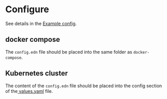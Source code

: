 # Configure

See details in the [Example config](https://github.com/Aidbox/devbox/blob/master/config/config.edn).

## docker compose <a id="docker-compose"></a>

The `config.edn` file should be placed into the same folder as `docker-compose`.

## Kubernetes cluster <a id="kubernetes-cluster"></a>

The content of the `config.edn` file should be placed into the config section of the[ values.yaml](https://github.com/Aidbox/devbox/blob/master/helm/devbox/values.yaml) file.



